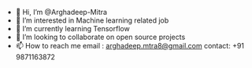 - 👋 Hi, I’m @Arghadeep-Mitra
- 👀 I’m interested in Machine learning related job
- 🌱 I’m currently learning Tensorflow
- 💞️ I’m looking to collaborate on open source projects
- 📫 How to reach me email : arghadeep.mtra8@gmail.com
                    contact: +91 9871163872

<!---
Arghadeep-Mitra/Arghadeep-Mitra is a ✨ special ✨ repository because its `README.md` (this file) appears on your GitHub profile.
You can click the Preview link to take a look at your changes.
--->
